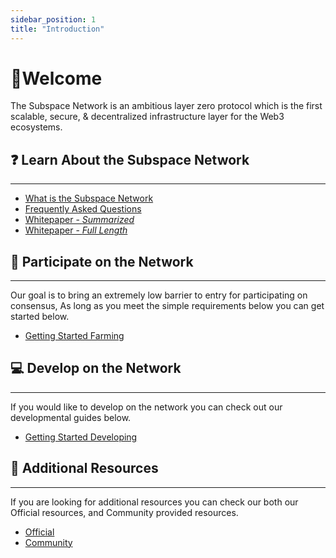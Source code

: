 ```yaml
---
sidebar_position: 1
title: "Introduction"
---
```

# 👋Welcome
The Subspace Network is an ambitious layer zero protocol which is the first scalable, secure, & decentralized infrastructure layer for the Web3 ecosystems. 

## ❓ Learn About the Subspace Network 
---
- [What is the Subspace Network](https://subspace.network/technology)
- [Frequently Asked Questions](https://subspace.network/faq)
- [Whitepaper - *Summarized*](https://subspace.network/news/subspace-network-whitepaper)
- [Whitepaper - *Full Length*](https://assets.website-files.com/61526a2af87a54e565b0ae92/617759c00edd0e3bd279aa29_Subspace_%20A%20solution%20to%20the%20farmer%27s%20dilemma.pdf)

## 🤝 Participate on the Network
---
Our goal is to bring an extremely low barrier to entry for participating on consensus, As long as you meet the simple requirements below you can get started below.

- [Getting Started Farming](pathname:///docs/Getting%20Started/farming-terminal)

## 💻 Develop on the Network
---
If you would like to develop on the network you can check out our developmental guides below. 

- [Getting Started Developing](pathname:///docs/Getting%20Started/developing)

## 📖 Additional Resources
---
If you are looking for additional resources you can check our both our Official resources, and Community provided resources. 

- [Official](pathname:///docs/official)
- [Community](pathname:///docs/community)



